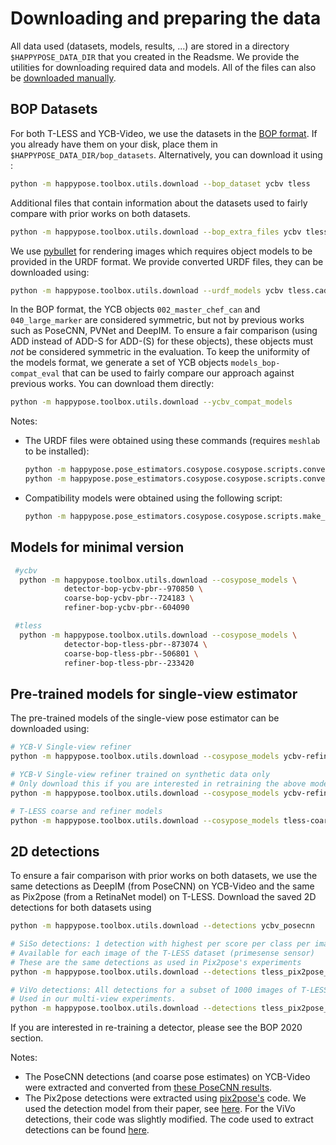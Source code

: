 # Downloading and preparing the data


All data used (datasets, models, results, ...) are stored in a directory `$HAPPYPOSE_DATA_DIR` that you created in the Readsme. We provide the utilities for downloading required data and models. All of the files can also be [downloaded manually](https://www.paris.inria.fr/archive_ylabbeprojectsdata/).

## BOP Datasets

For both T-LESS and YCB-Video, we use the datasets in the [BOP format](https://bop.felk.cvut.cz/datasets/). If you already have them on your disk, place them in `$HAPPYPOSE_DATA_DIR/bop_datasets`. Alternatively, you can download it using :

```sh
python -m happypose.toolbox.utils.download --bop_dataset ycbv tless
```

Additional files that contain information about the datasets used to fairly compare with prior works on both datasets.

```sh
python -m happypose.toolbox.utils.download --bop_extra_files ycbv tless
```

We use [pybullet](https://pybullet.org/wordpress/) for rendering images which requires object models to be provided in the URDF format. We provide converted URDF files, they can be downloaded using:

```sh
python -m happypose.toolbox.utils.download --urdf_models ycbv tless.cad
```

In the BOP format, the YCB objects `002_master_chef_can` and `040_large_marker` are considered symmetric, but not by previous works such as PoseCNN, PVNet and DeepIM. To ensure a fair comparison (using ADD instead of ADD-S for ADD-(S) for these objects), these objects must *not* be considered symmetric in the evaluation. To keep the uniformity of the models format, we generate a set of YCB objects `models_bop-compat_eval` that can be used to fairly compare our approach against previous works. You can download them directly:

```sh
python -m happypose.toolbox.utils.download --ycbv_compat_models
```

Notes:

- The URDF files were obtained using these commands (requires `meshlab` to be installed):

  ```sh
  python -m happypose.pose_estimators.cosypose.cosypose.scripts.convert_models_to_urdf --models=ycbv
  python -m happypose.pose_estimators.cosypose.cosypose.scripts.convert_models_to_urdf --models=tless.cad
  ```

- Compatibility models were obtained using the following script:

  ```sh
  python -m happypose.pose_estimators.cosypose.cosypose.scripts.make_ycbv_compat_models
  ```

## Models for minimal version

```sh
 #ycbv
  python -m happypose.toolbox.utils.download --cosypose_models \
            detector-bop-ycbv-pbr--970850 \
            coarse-bop-ycbv-pbr--724183 \
            refiner-bop-ycbv-pbr--604090

 #tless
  python -m happypose.toolbox.utils.download --cosypose_models \
            detector-bop-tless-pbr--873074 \
            coarse-bop-tless-pbr--506801 \
            refiner-bop-tless-pbr--233420
```

## Pre-trained models for single-view estimator

The pre-trained models of the single-view pose estimator can be downloaded using:


```sh
# YCB-V Single-view refiner
python -m happypose.toolbox.utils.download --cosypose_models ycbv-refiner-finetune--251020

# YCB-V Single-view refiner trained on synthetic data only
# Only download this if you are interested in retraining the above model
python -m happypose.toolbox.utils.download --cosypose_models ycbv-refiner-syntonly--596719

# T-LESS coarse and refiner models
python -m happypose.toolbox.utils.download --cosypose_models tless-coarse--10219 tless-refiner--585928
```

## 2D detections

To ensure a fair comparison with prior works on both datasets, we use the same detections as DeepIM (from PoseCNN) on YCB-Video and the same as Pix2pose (from a RetinaNet model) on T-LESS. Download the saved 2D detections for both datasets using

```sh
python -m happypose.toolbox.utils.download --detections ycbv_posecnn

# SiSo detections: 1 detection with highest per score per class per image on all images
# Available for each image of the T-LESS dataset (primesense sensor)
# These are the same detections as used in Pix2pose's experiments
python -m happypose.toolbox.utils.download --detections tless_pix2pose_retinanet_siso_top1

# ViVo detections: All detections for a subset of 1000 images of T-LESS.
# Used in our multi-view experiments.
python -m happypose.toolbox.utils.download --detections tless_pix2pose_retinanet_vivo_all
```

If you are interested in re-training a detector, please see the BOP 2020 section.

Notes:

- The PoseCNN detections (and coarse pose estimates) on YCB-Video were extracted and converted from [these PoseCNN results](https://github.com/yuxng/YCB_Video_toolbox/blob/master/results_PoseCNN_RSS2018.zip).
- The Pix2pose detections were extracted using [pix2pose's](https://github.com/kirumang/Pix2Pose) code. We used the detection model from their paper, see [here](https://github.com/kirumang/Pix2Pose#download-pre-trained-weights). For the ViVo detections, their code was slightly modified. The code used to extract detections can be found [here](https://github.com/ylabbe/pix2pose_cosypose).

</details>
